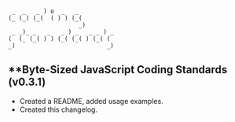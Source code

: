 ```
 _  _   _ ) o  _   _
(_ (_) (_(  ( ) ) (_(
                    _)
 _ _)_ _   _   _ ) _   _ _ ) _
(  (_ (_( ) ) (_( (_( ) (_( (
_)                          _)
```

## **Byte-Sized JavaScript Coding Standards (v0.3.1)

* Created a README, added usage examples.
* Created this changelog.